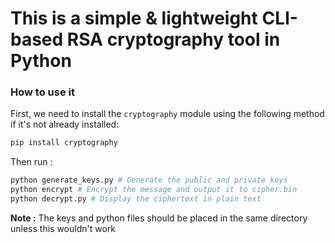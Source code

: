# This is a simple & lightweight CLI-based RSA cryptography tool in Python
### **How to use it**

First, we need to install the `cryptography` module using the following method if it's not already installed:

```bash
pip install cryptography
```

Then run :

```bash
python generate_keys.py # Generate the public and private keys
python encrypt # Encrypt the message and output it to cipher.bin
python decrypt.py # Display the ciphertext in plain text
```

**Note :** The keys and python files should be placed in the same directory unless this wouldn't work 
